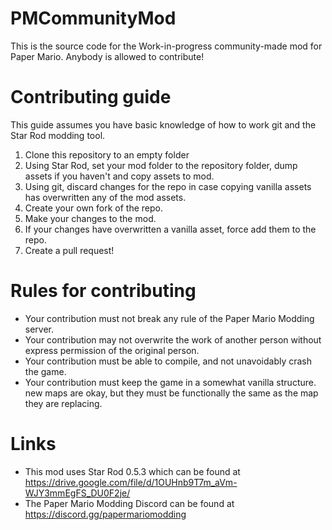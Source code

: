 # PMCommunityMod
This is the source code for the Work-in-progress community-made mod for Paper Mario. Anybody is allowed to contribute!
# Contributing guide
This guide assumes you have basic knowledge of how to work git and the Star Rod modding tool.
1. Clone this repository to an empty folder
2. Using Star Rod, set your mod folder to the repository folder, dump assets if you haven't and copy assets to mod.
3. Using git, discard changes for the repo in case copying vanilla assets has overwritten any of the mod assets.
4. Create your own fork of the repo.
5. Make your changes to the mod.
6. If your changes have overwritten a vanilla asset, force add them to the repo.
7. Create a pull request!
# Rules for contributing
- Your contribution must not break any rule of the Paper Mario Modding server.
- Your contribution may not overwrite the work of another person without express permission of the original person.
- Your contribution must be able to compile, and not unavoidably crash the game.
- Your contribution must keep the game in a somewhat vanilla structure. new maps are okay, but they must be functionally the same as the map they are replacing.
# Links
- This mod uses Star Rod 0.5.3 which can be found at https://drive.google.com/file/d/1OUHnb9T7m_aVm-WJY3mmEgFS_DU0F2je/
- The Paper Mario Modding Discord can be found at https://discord.gg/papermariomodding
